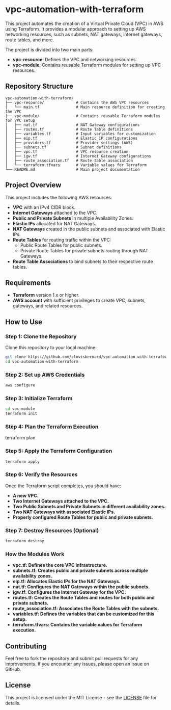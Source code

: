 # vpc-automation-with-terraform

This project automates the creation of a Virtual Private Cloud (VPC) in AWS using Terraform. It provides a modular approach to setting up AWS networking resources, such as subnets, NAT gateways, internet gateways, route tables, and more.

The project is divided into two main parts:
- **vpc-resource**: Defines the VPC and networking resources.
- **vpc-module**: Contains reusable Terraform modules for setting up VPC resources.

## Repository Structure
```plaintext
vpc-automation-with-terraform/
├── vpc-resource/              # Contains the AWS VPC resources
│   └── main.tf                # Main resource definition for creating the VPC
├── vpc-module/                # Contains reusable Terraform modules for VPC setup
│   ├── nat.tf                 # NAT Gateway configurations
│   ├── routes.tf              # Route Table definitions
│   ├── variables.tf           # Input variables for customization
│   ├── eip.tf                 # Elastic IP configurations
│   ├── providers.tf           # Provider settings (AWS)
│   ├── subnets.tf             # Subnet definitions
│   ├── vpc.tf                 # VPC resource creation
│   ├── igw.tf                 # Internet Gateway configurations
│   ├── route_association.tf   # Route table association
│   └── terraform.tfvars       # Variable values for Terraform
└── README.md                  # Main project documentation
```

## Project Overview
This project includes the following AWS resources:
- **VPC** with an IPv4 CIDR block.
- **Internet Gateways** attached to the VPC.
- **Public and Private Subnets** in multiple Availability Zones.
- **Elastic IPs** allocated for NAT Gateways.
- **NAT Gateways** created in the public subnets and associated with Elastic IPs.
- **Route Tables** for routing traffic within the VPC:
  - Public Route Tables for public subnets.
  - Private Route Tables for private subnets routing through NAT Gateways.
- **Route Table Associations** to bind subnets to their respective route tables.

## Requirements
- **Terraform** version 1.x or higher.
- **AWS account** with sufficient privileges to create VPC, subnets, gateways, and related resources.

## How to Use
### Step 1: Clone the Repository
Clone this repository to your local machine:
```bash
git clone https://github.com/clovisbernard/vpc-automation-with-terraform.git
cd vpc-automation-with-terraform
```

### Step 2: Set up AWS Credentials
```bash
aws configure
```
### Step 3: Initialize Terraform
```bash
cd vpc-module
terraform init
```
### Step 4: Plan the Terraform Execution
terraform plan

### Step 5: Apply the Terraform Configuration
```bash
terraform apply
```

### Step 6: Verify the Resources
Once the Terraform script completes, you should have:
- **A new VPC.**
- **Two Internet Gateways attached to the VPC.**
- **Two Public Subnets and Private Subnets in different availability zones.**
- **Two NAT Gateways with associated Elastic IPs.**
- **Properly configured Route Tables for public and private subnets.**

### Step 7: Destroy Resources (Optional)
```bash
terraform destroy
```

### How the Modules Work
- **vpc.tf: Defines the core VPC infrastructure.**
- **subnets.tf: Creates public and private subnets across multiple availability zones.**
- **eip.tf: Allocates Elastic IPs for the NAT Gateways.**
- **nat.tf: Configures the NAT Gateways within the public subnets.**
- **igw.tf: Configures the Internet Gateway for the VPC.**
- **routes.tf: Creates the Route Tables and routes for both public and private subnets.**
- **route_association.tf: Associates the Route Tables with the subnets.**
- **variables.tf: Defines the variables that can be customized for this setup.**
- **terraform.tfvars: Contains the variable values for Terraform execution.**

## Contributing
Feel free to fork the repository and submit pull requests for any improvements. If you encounter any issues, please open an issue on GitHub.

## License
This project is licensed under the MIT License - see the [LICENSE](./LICENSE) file for details.
